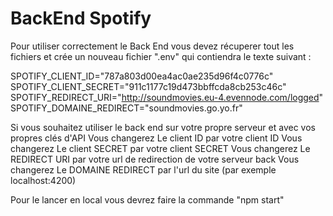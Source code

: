 # BackEnd Spotify

Pour utiliser correctement le Back End vous devez récuperer tout les fichiers et crée un nouveau fichier ".env"
qui contiendra le texte suivant :

SPOTIFY_CLIENT_ID="787a803d00ea4ac0ae235d96f4c0776c"
SPOTIFY_CLIENT_SECRET="911c1177c19d473bbffcda8cb253c46c"
SPOTIFY_REDIRECT_URI="http://soundmovies.eu-4.evennode.com/logged"
SPOTIFY_DOMAINE_REDIRECT="soundmovies.go.yo.fr"

Si vous souhaitez utiliser le back end sur votre propre serveur et avec vos propres clés d'API
Vous changerez Le client ID par votre client ID
Vous changerez Le client SECRET par votre client SECRET
Vous changerez Le REDIRECT URI par votre url de redirection de votre serveur back
Vous changerez Le DOMAINE REDIRECT par l'url du site (par exemple localhost:4200)

Pour le lancer en local vous devrez faire la commande "npm start"
